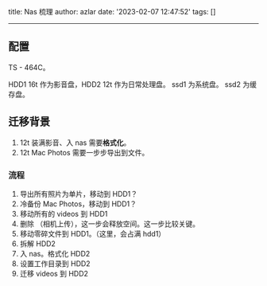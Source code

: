 title: Nas 梳理
author: azlar
date: '2023-02-07 12:47:52'
tags: []

---

<!-- desc -->

## 配置
TS - 464C。

HDD1 16t 作为影音盘，HDD2 12t 作为日常处理盘。
ssd1 为系统盘。
ssd2 为缓存盘。

## 迁移背景
1. 12t 装满影音、入 nas 需要**格式化**。
2. 12t Mac Photos 需要一步步导出到文件。


### 流程
1. 导出所有照片为单片，移动到 HDD1？
2. 冷备份 Mac Photos，移动到 HDD1？
3. 移动所有的 videos 到 HDD1
4. 删除 （相机上传），这一步会释放空间。这一步比较关键。
5. 移动零碎文件到 HDD1。（这里，会占满 hdd1）
6. 拆解 HDD2
7. 入 nas。格式化 HDD2
8. 设置工作目录到 HDD2
9. 迁移 videos 到 HDD2